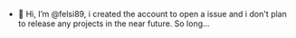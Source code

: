 - 👋 Hi, I’m @felsi89, i created the account to open a issue
and i don't plan to release any projects in the near future.
So long...
<!---
felsi89/felsi89 is a ✨ special ✨ repository because its `README.md` (this file) appears on your GitHub profile.
You can click the Preview link to take a look at your changes.
--->
